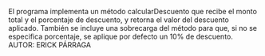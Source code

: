 El programa implementa un método calcularDescuento que recibe el monto total y el porcentaje de descuento, y retorna el valor del descuento aplicado. También se incluye una sobrecarga del método para que, si no se especifica porcentaje, se aplique por defecto un 10% de descuento.
AUTOR: ERICK PÁRRAGA
